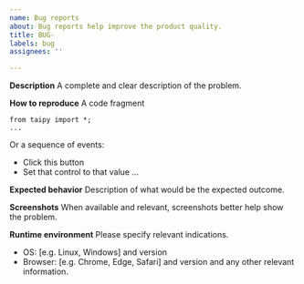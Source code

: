 ```yaml
---
name: Bug reports
about: Bug reports help improve the product quality.
title: BUG-
labels: bug
assignees: ''

---
```


**Description**
A complete and clear description of the problem.

**How to reproduce**
A code fragment
```
from taipy import *;
...
```

Or a sequence of events:
- Click this button
- Set that control to that value
...

**Expected behavior**
Description of what would be the expected outcome.

**Screenshots**
When available and relevant, screenshots better help show the problem.

**Runtime environment**
Please specify relevant indications.
 - OS: [e.g. Linux, Windows] and version
 - Browser: [e.g. Chrome, Edge, Safari] and version
and any other relevant information.
